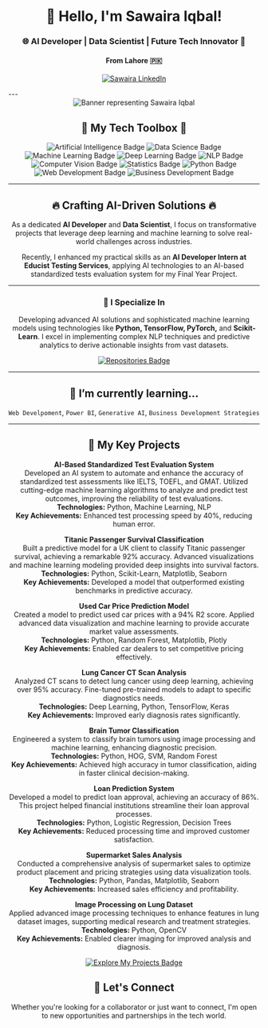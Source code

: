 <h1 align="center">👋 Hello, I'm Sawaira Iqbal!</h1>
<h3 align="center">🌐 AI Developer | Data Scientist | Future Tech Innovator 🚀</h3>
<h4 align="center">From Lahore 🇵🇰</h4>

<p align="center">
  <a href="https://www.linkedin.com/in/sawaira-iqbal-44b47b247/" target="_blank"><img src="https://img.shields.io/badge/LinkedIn-Sawaira%20Iqbal-blue?style=for-the-badge&logo=linkedin" alt="Sawaira LinkedIn"></a>
</p>
---

<div align="center">
  <img src="WhatsApp Image 2025-03-27 at 7.31.14 PM.jpeg" alt="Banner representing Sawaira Iqbal">
</div>

<h2 align="center">💼 My Tech Toolbox 🧰</h2>

<p align="center">
  <!-- Artificial_Intelligence -->
  <img src="https://img.shields.io/badge/Artificial_Intelligence-4285F4?style=for-the-badge&logo=openai&logoColor=white" alt="Artificial Intelligence Badge"/>
  <!-- Data_Science -->
  <img src="https://img.shields.io/badge/Data_Science-FF6F00?style=for-the-badge&logo=Apache-Spark&logoColor=white" alt="Data Science Badge"/>
  <!-- Machine_Learning -->
  <img src="https://img.shields.io/badge/Machine_Learning-007FFF?style=for-the-badge&logo=TensorFlow&logoColor=white" alt="Machine Learning Badge"/>
  <!-- Deep_Learning -->
  <img src="https://img.shields.io/badge/Deep_Learning-6DB33F?style=for-the-badge&logo=keras&logoColor=white" alt="Deep Learning Badge"/>
  <!-- NLP -->
  <img src="https://img.shields.io/badge/NLP-FFD700?style=for-the-badge&logo=huggingface&logoColor=black" alt="NLP Badge"/>
  <!-- Computer_Vision -->
  <img src="https://img.shields.io/badge/Computer_Vision-E34F26?style=for-the-badge&logo=opencv&logoColor=white" alt="Computer Vision Badge"/>
  <!-- Statistics -->
  <img src="https://img.shields.io/badge/Statistics-DE3163?style=for-the-badge&logo=NumPy&logoColor=white" alt="Statistics Badge"/>
  <!-- Python -->
  <img src="https://img.shields.io/badge/Python-3776AB?style=for-the-badge&logo=python&logoColor=white" alt="Python Badge"/>
  <!-- Web Development -->
  <img src="https://img.shields.io/badge/Web_Development-1572B6?style=for-the-badge&logo=html5&logoColor=white" alt="Web Development Badge"/>
  <!-- Business Development -->
  <img src="https://img.shields.io/badge/Business_Development-FF6347?style=for-the-badge&logo=skillshare&logoColor=white" alt="Business Development Badge"/>
</p>

---

<h2 align="center">🔥 Crafting AI-Driven Solutions 🔥</h2>
<p align="center">
  As a dedicated <b>AI Developer</b> and <b>Data Scientist</b>, I focus on transformative projects that leverage deep learning and machine learning to solve real-world challenges across industries. 
</p>

<p align="center">
  Recently, I enhanced my practical skills as an <b>AI Developer Intern at Educist Testing Services</b>, applying AI technologies to an AI-based standardized tests evaluation system for my Final Year Project.
</p>

---

<h3 align="center">🚀 I Specialize In</h3>
<p align="center">
  Developing advanced AI solutions and sophisticated machine learning models using technologies like <b>Python, TensorFlow, PyTorch,</b> and <b>Scikit-Learn</b>. I excel in implementing complex NLP techniques and predictive analytics to derive actionable insights from vast datasets.
</p>

<p align="center">
  <a href="https://github.com/Sameer051022?tab=repositories">
    <img src="https://img.shields.io/badge/Check_Out-My_Repositories-green?style=for-the-badge" alt="Repositories Badge"/>
  </a>
</p>

---

<h2 align="center">🌱 I’m currently learning...</h2>
<p align="center">
  <code>Web Develpoment</code>,
   <code>Power BI</code>,
   <code>Generative AI</code>,
  <code>Business Development Strategies</code>
</p>

---
<h2 align="center">🎯 My Key Projects</h2>

<p align="center">
  <strong>AI-Based Standardized Test Evaluation System</strong><br>
  Developed an AI system to automate and enhance the accuracy of standardized test assessments like IELTS, TOEFL, and GMAT. Utilized cutting-edge machine learning algorithms to analyze and predict test outcomes, improving the reliability of test evaluations.<br>
  <strong>Technologies:</strong> Python, Machine Learning, NLP<br>
  <strong>Key Achievements:</strong> Enhanced test processing speed by 40%, reducing human error.
</p>

<p align="center">
  <strong>Titanic Passenger Survival Classification</strong><br>
  Built a predictive model for a UK client to classify Titanic passenger survival, achieving a remarkable 92% accuracy. Advanced visualizations and machine learning modeling provided deep insights into survival factors.<br>
  <strong>Technologies:</strong> Python, Scikit-Learn, Matplotlib, Seaborn<br>
  <strong>Key Achievements:</strong> Developed a model that outperformed existing benchmarks in predictive accuracy.
</p>

<p align="center">
  <strong>Used Car Price Prediction Model</strong><br>
  Created a model to predict used car prices with a 94% R2 score. Applied advanced data visualization and machine learning to provide accurate market value assessments.<br>
  <strong>Technologies:</strong> Python, Random Forest, Matplotlib, Plotly<br>
  <strong>Key Achievements:</strong> Enabled car dealers to set competitive pricing effectively.
</p>

<p align="center">
  <strong>Lung Cancer CT Scan Analysis</strong><br>
  Analyzed CT scans to detect lung cancer using deep learning, achieving over 95% accuracy. Fine-tuned pre-trained models to adapt to specific diagnostics needs.<br>
  <strong>Technologies:</strong> Deep Learning, Python, TensorFlow, Keras<br>
  <strong>Key Achievements:</strong> Improved early diagnosis rates significantly.
</p>

<p align="center">
  <strong>Brain Tumor Classification</strong><br>
  Engineered a system to classify brain tumors using image processing and machine learning, enhancing diagnostic precision.<br>
  <strong>Technologies:</strong> Python, HOG, SVM, Random Forest<br>
  <strong>Key Achievements:</strong> Achieved high accuracy in tumor classification, aiding in faster clinical decision-making.
</p>

<p align="center">
  <strong>Loan Prediction System</strong><br>
  Developed a model to predict loan approval, achieving an accuracy of 86%. This project helped financial institutions streamline their loan approval processes.<br>
  <strong>Technologies:</strong> Python, Logistic Regression, Decision Trees<br>
  <strong>Key Achievements:</strong> Reduced processing time and improved customer satisfaction.
</p>

<p align="center">
  <strong>Supermarket Sales Analysis</strong><br>
  Conducted a comprehensive analysis of supermarket sales to optimize product placement and pricing strategies using data visualization tools.<br>
  <strong>Technologies:</strong> Python, Pandas, Matplotlib, Seaborn<br>
  <strong>Key Achievements:</strong> Increased sales efficiency and profitability.
</p>

<p align="center">
  <strong>Image Processing on Lung Dataset</strong><br>
  Applied advanced image processing techniques to enhance features in lung dataset images, supporting medical research and treatment strategies.<br>
  <strong>Technologies:</strong> Python, OpenCV<br>
  <strong>Key Achievements:</strong> Enabled clearer imaging for improved analysis and diagnosis.
</p>

<p align="center">
  <a href="https://github.com/Sameer051022?tab=repositories">
    <img src="https://img.shields.io/badge/Explore_My_Projects-Here-blue?style=for-the-badge&logo=github" alt="Explore My Projects Badge"/>
  </a>
</p>

<h2 align="center">🤝 Let's Connect</h2>
<p align="center">
  Whether you're looking for a collaborator or just want to connect, I'm open to new opportunities and partnerships in the tech world.
</p>

<p align="center">
  <!-- Gmail -->
  <a href="mailto:sawaira.iqbal.ds@gmail.com">
    <img src="https://img.shields.io/badge/Gmail-Me-D14836?style=for-the-badge&logo=gmail&logoColor=white" alt
